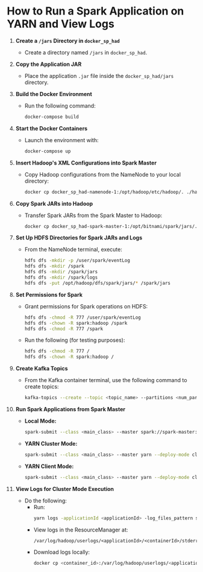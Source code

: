# How to Run a Spark Application on YARN and View Logs

1. **Create a `/jars` Directory in `docker_sp_had`**  
   - Create a directory named `/jars` in `docker_sp_had`.

2. **Copy the Application JAR**  
   - Place the application `.jar` file inside the `docker_sp_had/jars` directory.

3. **Build the Docker Environment**  
   - Run the following command:  
     ```bash
     docker-compose build
     ```

4. **Start the Docker Containers**  
   - Launch the environment with:  
     ```bash
     docker-compose up
     ```

5. **Insert Hadoop's XML Configurations into Spark Master**  
   - Copy Hadoop configurations from the NameNode to your local directory:  
     ```bash
     docker cp docker_sp_had-namenode-1:/opt/hadoop/etc/hadoop/. ./hadoop
     ```

6. **Copy Spark JARs into Hadoop**  
   - Transfer Spark JARs from the Spark Master to Hadoop:  
     ```bash
     docker cp docker_sp_had-spark-master-1:/opt/bitnami/spark/jars/. ./spark_jars
     ```

7. **Set Up HDFS Directories for Spark JARs and Logs**  
   - From the NameNode terminal, execute:  
     ```bash
     hdfs dfs -mkdir -p /user/spark/eventLog
     hdfs dfs -mkdir /spark
     hdfs dfs -mkdir /spark/jars
     hdfs dfs -mkdir /spark/logs
     hdfs dfs -put /opt/hadoop/dfs/spark/jars/* /spark/jars
     ```

8. **Set Permissions for Spark**  
   - Grant permissions for Spark operations on HDFS:  
     ```bash
     hdfs dfs -chmod -R 777 /user/spark/eventLog
     hdfs dfs -chown -R spark:hadoop /spark
     hdfs dfs -chmod -R 777 /spark
     ```
   - Run the following (for testing purposes):  
     ```bash
     hdfs dfs -chmod -R 777 /
     hdfs dfs -chown -R spark:hadoop /
     ```

9. **Create Kafka Topics**  
   - From the Kafka container terminal, use the following command to create topics:  
     ```bash
     kafka-topics --create --topic <topic_name> --partitions <num_partitions> --replication-factor <replication_factor> --bootstrap-server kafka1:19092
     ```

10. **Run Spark Applications from Spark Master**  
    - **Local Mode:**  
      ```bash
      spark-submit --class <main_class> --master spark://spark-master:7077 ./extra_jars/<application_name>.jar
      ```
    - **YARN Cluster Mode:**  
      ```bash
      spark-submit --class <main_class> --master yarn --deploy-mode cluster ./extra_jars/<application_name>.jar
      ```
    - **YARN Client Mode:**  
      ```bash
      spark-submit --class <main_class> --master yarn --deploy-mode client ./extra_jars/<application_name>.jar
      ```

11. **View Logs for Cluster Mode Execution**  
    - Do the following:  
      - Run:  
        ```bash
        yarn logs -applicationId <applicationId> -log_files_pattern stderr
        ```
      - View logs in the ResourceManager at:  
        ```
        /var/log/hadoop/userlogs/<applicationId>/<containerId>/stderr
        ```
      - Download logs locally:  
        ```bash
        docker cp <container_id>:/var/log/hadoop/userlogs/<applicationId>/<containerId>/stderr ./local_dir
        ```
